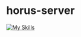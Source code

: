 # horus-server

[![My Skills](https://skillicons.dev/icons?i=nest,nodejs,ts,mongodb,prisma)](https://skillicons.dev) 
